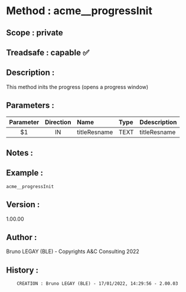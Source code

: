 ﻿# **Method :** acme__progressInit
## **Scope :** private
## **Treadsafe :** capable ✅ 
## **Description :** 
This method inits the progress (opens a progress window)
## **Parameters :** 
| Parameter | Direction | Name | Type | Ddescription | 
|:----:|:----:|:----|:----|:----| 
| $1 | IN | titleResname | TEXT | titleResname | 

## **Notes :** 

## **Example :** 
```
acme__progressInit
```
## **Version :** 
1.00.00
## **Author :** 
Bruno LEGAY (BLE) - Copyrights A&C Consulting 2022
## **History :** 
 
        CREATION : Bruno LEGAY (BLE) - 17/01/2022, 14:29:56 - 2.00.03
